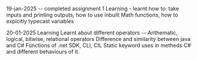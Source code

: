 19-jan-2025 -- completed assignment 1
Learning - 
learnt how to:
take inputs and printing outputs,
how to use inbuilt Math functions, 
how to explcitly typecast variables

20-01-2025
Learning
Learnt about different operators -- Arithematic, logical, bitwise, relational operators
Difference and similarity between java and C#
Functions of .net SDK, CLI, CIL
Static keyword uses in metheds C# and different behaviours of it.

